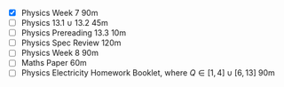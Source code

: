 - [x] Physics Week 7 90m
- [ ] Physics 13.1 $\cup$ 13.2 45m
- [ ] Physics Prereading 13.3 10m
- [ ] Physics Spec Review 120m
- [ ] Physics Week 8 90m
- [ ] Maths Paper 60m
- [ ] Physics Electricity Homework Booklet, where $Q\in[1,4]\cup[6,13]$ 90m
